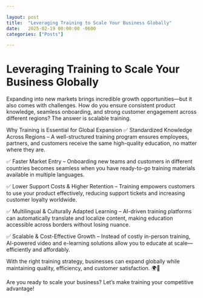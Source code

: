 ```yaml
---

layout: post
title:  "Leveraging Training to Scale Your Business Globally"
date:   2025-02-19 00:00:00 -0600
categories: ["Posts"] 

---
```


# Leveraging Training to Scale Your Business Globally

Expanding into new markets brings incredible growth opportunities—but it also comes with challenges. How do you ensure consistent product knowledge, seamless onboarding, and strong customer engagement across different regions? The answer is scalable training.

Why Training is Essential for Global Expansion
✅ Standardized Knowledge Across Regions – A well-structured training program ensures employees, partners, and customers receive the same high-quality education, no matter where they are.

✅ Faster Market Entry – Onboarding new teams and customers in different countries becomes seamless when you have ready-to-go training materials available in multiple languages.

✅ Lower Support Costs & Higher Retention – Training empowers customers to use your product effectively, reducing support tickets and increasing customer loyalty worldwide.

✅ Multilingual & Culturally Adapted Learning – AI-driven training platforms can automatically translate and localize content, making education accessible across borders without losing nuance.

✅ Scalable & Cost-Effective Growth – Instead of costly in-person training, AI-powered video and e-learning solutions allow you to educate at scale—efficiently and affordably.

With the right training strategy, businesses can expand globally while maintaining quality, efficiency, and customer satisfaction. 🌍🚀

Are you ready to scale your business? Let’s make training your competitive advantage!